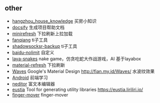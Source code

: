 ## other
- [hangzhou_house_knowledge](https://github.com/houshanren/hangzhou_house_knowledge)  买房小知识
- [docsify](https://github.com/docsifyjs/docsify)  生成项目帮助文档
- [minirefresh](https://github.com/minirefresh/minirefresh)  下拉刷新上拉加载
- [fanqiang](https://github.com/bannedbook/fanqiang)  ti子工具
- [shadowsocksr-backup](https://github.com/shadowsocksr-backup )  ti子工具
- [baidu-nolimit](https://github.com/cloudroc/baidu-nolimit)  自定义
- [laya-snakes](https://github.com/lanbomo/laya-snakes)  nake game，仿贪吃蛇大作战游戏，AI 基于layabox
- [material-refresh](https://github.com/lightningtgc/material-refresh)  下拉刷新
- [Waves](https://github.com/fians/Waves)  Google's Material Design http://fian.my.id/Waves/ 水波纹效果
- [Android](https://github.com/JsAaron/jQuery)  前端学习
- [neditor](https://github.com/notadd/neditor)  富文本编辑器
- [eustia](https://github.com/liriliri/eustia)  Tool for generating utility libraries https://eustia.liriliri.io/
- [finger-mover](https://github.com/HcySunYang/finger-mover)  finger-mover
